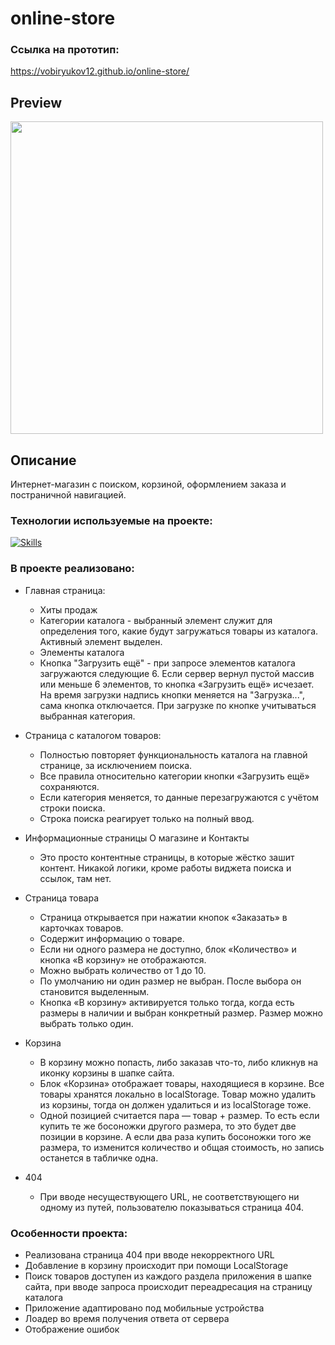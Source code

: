 # online-store
### Ссылка на прототип:

https://vobiryukov12.github.io/online-store/

## Preview

<img src='./src/assets/images/store.gif' width='500'>

## Описание
Интернет-магазин с поиском, корзиной, оформлением заказа и постраничной навигацией.

### Технологии используемые на проекте:

[![Skills](https://skillicons.dev/icons?i=react,ts,css,bootstrap)](https://skillicons.dev)

### В проекте реализовано:

- Главная страница:
  - Хиты продаж
  - Категории каталога - выбранный элемент служит для определения того, какие будут загружаться товары из каталога. Активный элемент выделен.
  - Элементы каталога
  - Кнопка "Загрузить ещё" - при запросе элементов каталога загружаются следующие 6. Если сервер вернул пустой массив или меньше 6 элементов, то кнопка «Загрузить ещё» исчезает. На время загрузки надпись кнопки меняется на "Загрузка...", сама кнопка отключается. При загрузке по кнопке учитываться выбранная категория.

- Страница с каталогом товаров:
  - Полностью повторяет функциональность каталога на главной странице, за исключением поиска.
  - Все правила относительно категории кнопки «Загрузить ещё» сохраняются.
  - Если категория меняется, то данные перезагружаются с учётом строки поиска.
  - Строка поиска реагирует только на полный ввод.

- Информационные страницы О магазине и Контакты
  - Это просто контентные страницы, в которые жёстко зашит контент. Никакой логики, кроме работы виджета поиска и ссылок, там нет.

- Страница товара
  - Страница открывается при нажатии кнопок «Заказать» в карточках товаров.
  - Содержит информацию о товаре. 
  - Если ни одного размера не доступно, блок «Количество» и кнопка «В корзину» не отображаются.
  - Можно выбрать количество от 1 до 10.
  - По умолчанию ни один размер не выбран. После выбора он становится выделенным.
  - Кнопка «В корзину» активируется только тогда, когда есть размеры в наличии и выбран конкретный размер. Размер можно выбрать только один.

- Корзина
  - В корзину можно попасть, либо заказав что-то, либо кликнув на иконку корзины в шапке сайта.
  - Блок «Корзина» отображает товары, находящиеся в корзине. Все товары хранятся локально в localStorage. Товар можно удалить из корзины, тогда он должен удалиться и из localStorage тоже.
  - Одной позицией считается пара — товар + размер. То есть если купить те же босоножки другого размера, то это будет две позиции в корзине. А если два раза купить босоножки того же размера, то изменится количество и общая стоимость, но запись останется в табличке одна.

- 404
  - При вводе несуществующего URL, не соответствующего ни одному из путей, пользователю показываться страница 404.

### Особенности проекта:

- Реализована страница 404 при вводе некорректного URL
- Добавление в корзину происходит при помощи LocalStorage
- Поиск товаров доступен из каждого раздела приложения в шапке сайта, при вводе запроса происходит переадресация на страницу каталога
- Приложение адаптировано под мобильные устройства
- Лоадер во время получения ответа от сервера
- Отображение ошибок
